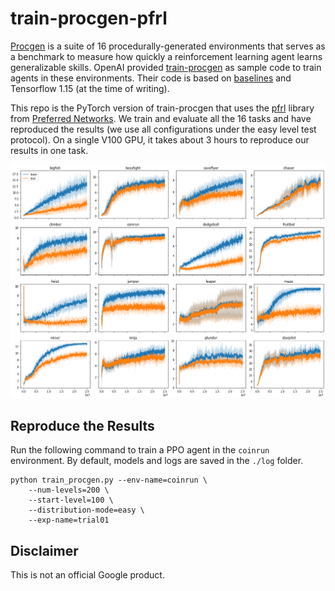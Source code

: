 # train-procgen-pfrl

[Procgen](https://openai.com/blog/procgen-benchmark/) is a suite of
16 procedurally-generated environments that serves as a benchmark to measure how
quickly a reinforcement learning agent learns generalizable skills.
OpenAI provided [train-procgen](https://github.com/openai/train-procgen) as
sample code to train agents in these environments.
Their code is based on [baselines](https://github.com/openai/baselines) and
Tensorflow 1.15 (at the time of writing).

This repo is the PyTorch version of train-procgen that uses the
[pfrl](https://github.com/pfnet/pfrl) library from
[Preferred Networks](https://preferred.jp/en/).
We train and evaluate all the 16 tasks and have reproduced the results
(we use all configurations under the easy level test protocol).
On a single V100 GPU, it takes about 3 hours to reproduce our results in one task.

![learning_curve](images/procgen_learning_curves.png)

## Reproduce the Results

Run the following command to train a PPO agent in the `coinrun` environment.
By default, models and logs are saved in the `./log` folder.
```shell
python train_procgen.py --env-name=coinrun \
    --num-levels=200 \
    --start-level=100 \
    --distribution-mode=easy \
    --exp-name=trial01
```

## Disclaimer
This is not an official Google product.
